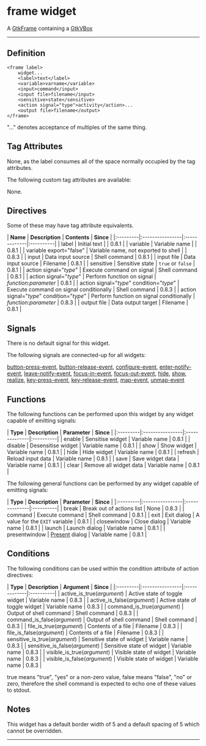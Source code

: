# frame widget #

A [GtkFrame](http://developer.gnome.org/gtk2/2.24/GtkFrame.html) containing a [GtkVBox](http://developer.gnome.org/gtk2/2.24/GtkVBox.html)


---


## Definition ##

```
<frame label>
	widget...
	<label>text</label>
	<variable>varname</variable>
	<input>command</input>
	<input file>filename</input>
	<sensitive>state</sensitive>
	<action signal="type">activity</action>...
	<output file>filename</output>
</frame>
```

"..." denotes acceptance of multiples of the same thing.

## Tag Attributes ##

None, as the label consumes all of the space normally occupied by the tag attributes.

The following custom tag attributes are available:

None.

## Directives ##

Some of these may have tag attribute equivalents.

<a href='Hidden comment: ExportTableStart'></a>
| **Name** | **Description** | **Contents** | **Since** |
|:---------|:----------------|:-------------|:----------|
| label    | Initial text    |              | 0.8.1     |
| variable | Variable name   |              | 0.8.1     |
| variable export="false" | Variable name, not exported to shell |              | 0.8.3     |
| input    | Data input source | Shell command | 0.8.1     |
| input file | Data input source | Filename     | 0.8.1     |
| sensitive | Sensitive state | `true` or `false` | 0.8.1     |
| action signal="_type_" | Execute command on signal | Shell command | 0.8.1     |
| action signal="_type_" | Perform function on signal | _function_:_parameter_ | 0.8.1     |
| action signal="_type_" condition="_type_" | Execute command on signal conditionally | Shell command | 0.8.3     |
| action signal="_type_" condition="_type_" | Perform function on signal conditionally | _function_:_parameter_ | 0.8.3     |
| output file | Data output target | Filename     | 0.8.1     |
<a href='Hidden comment: ExportTableEnd'></a>

## Signals ##

There is no default signal for this widget.

The following signals are connected-up for all widgets:

[button-press-event](http://developer.gnome.org/gtk2/2.24/GtkWidget.html#GtkWidget-button-press-event), [button-release-event](http://developer.gnome.org/gtk2/2.24/GtkWidget.html#GtkWidget-button-release-event), [configure-event](http://developer.gnome.org/gtk2/2.24/GtkWidget.html#GtkWidget-configure-event), [enter-notify-event](http://developer.gnome.org/gtk2/2.24/GtkWidget.html#GtkWidget-enter-notify-event), [leave-notify-event](http://developer.gnome.org/gtk2/2.24/GtkWidget.html#GtkWidget-leave-notify-event), [focus-in-event](http://developer.gnome.org/gtk2/2.24/GtkWidget.html#GtkWidget-focus-in-event), [focus-out-event](http://developer.gnome.org/gtk2/2.24/GtkWidget.html#GtkWidget-focus-out-event), [hide](http://developer.gnome.org/gtk2/2.24/GtkWidget.html#GtkWidget-hide), [show](http://developer.gnome.org/gtk2/2.24/GtkWidget.html#GtkWidget-show), [realize](http://developer.gnome.org/gtk2/2.24/GtkWidget.html#GtkWidget-realize), [key-press-event](http://developer.gnome.org/gtk2/2.24/GtkWidget.html#GtkWidget-key-press-event), [key-release-event](http://developer.gnome.org/gtk2/2.24/GtkWidget.html#GtkWidget-key-release-event), [map-event](http://developer.gnome.org/gtk2/2.24/GtkWidget.html#GtkWidget-map-event), [unmap-event](http://developer.gnome.org/gtk2/2.24/GtkWidget.html#GtkWidget-unmap-event)

## Functions ##

The following functions can be performed upon this widget by any widget capable of emitting signals:

<a href='Hidden comment: ExportTableStart'></a>
| **Type** | **Description** | **Parameter** | **Since** |
|:---------|:----------------|:--------------|:----------|
| enable   | Sensitise widget | Variable name | 0.8.1     |
| disable  | Desensitise widget | Variable name | 0.8.1     |
| show     | Show widget     | Variable name | 0.8.1     |
| hide     | Hide widget     | Variable name | 0.8.1     |
| refresh  | Reload input data | Variable name | 0.8.1     |
| save     | Save widget data | Variable name | 0.8.1     |
| clear    | Remove all widget data | Variable name | 0.8.1     |
<a href='Hidden comment: ExportTableEnd'></a>

The following general functions can be performed by any widget capable of emitting signals:

<a href='Hidden comment: ExportTableStart'></a>
| **Type** | **Description** | **Parameter** | **Since** |
|:---------|:----------------|:--------------|:----------|
| break    | Break out of actions list | None          | 0.8.3     |
| command  | Execute command | Shell command | 0.8.1     |
| exit     | Exit dialog     | A value for the `EXIT` variable | 0.8.1     |
| closewindow | Close dialog    | Variable name | 0.8.1     |
| launch   | Launch dialog   | Variable name | 0.8.1     |
| presentwindow | [Present](http://developer.gnome.org/gtk2/2.24/GtkWindow.html#gtk-window-present) dialog | Variable name | 0.8.1     |
<a href='Hidden comment: ExportTableEnd'></a>

## Conditions ##

The following conditions can be used within the condition attribute of action directives:

<a href='Hidden comment: ExportTableStart'></a>
| **Type** | **Description** | **Argument** | **Since** |
|:---------|:----------------|:-------------|:----------|
| active\_is\_true(_argument_) | Active state of toggle widget | Variable name | 0.8.3     |
| active\_is\_false(_argument_) | Active state of toggle widget | Variable name | 0.8.3     |
| command\_is\_true(_argument_) | Output of shell command | Shell command | 0.8.3     |
| command\_is\_false(_argument_) | Output of shell command | Shell command | 0.8.3     |
| file\_is\_true(_argument_) | Contents of a file | Filename     | 0.8.3     |
| file\_is\_false(_argument_) | Contents of a file | Filename     | 0.8.3     |
| sensitive\_is\_true(_argument_) | Sensitive state of widget | Variable name | 0.8.3     |
| sensitive\_is\_false(_argument_) | Sensitive state of widget | Variable name | 0.8.3     |
| visible\_is\_true(_argument_) | Visible state of widget | Variable name | 0.8.3     |
| visible\_is\_false(_argument_) | Visible state of widget | Variable name | 0.8.3     |
<a href='Hidden comment: ExportTableEnd'></a>

true means "true", "yes" or a non-zero value, false means "false", "no" or zero, therefore the shell command is expected to echo one of these values to stdout.

## Notes ##

This widget has a default border width of 5 and a default spacing of 5 which cannot be overridden.


---
